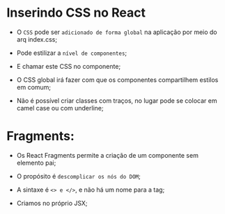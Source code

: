 # Inserindo CSS no React

- O `CSS` pode ser `adicionado de forma global` na aplicação por meio do arq index.css;

- Pode estilizar a `nível de componentes`;

- E chamar este CSS no componente;

- O CSS global irá fazer com que os componentes compartilhem estilos em comum;

- Não é possível criar classes com traços, no lugar pode se colocar em camel case ou com underline;

# Fragments:

- Os React Fragments permite a criação de um componente sem elemento pai;

- O propósito é `descomplicar os nós do DOM`;

- A sintaxe é `<> e </>`, e não há um nome para a tag;

- Criamos no próprio JSX;